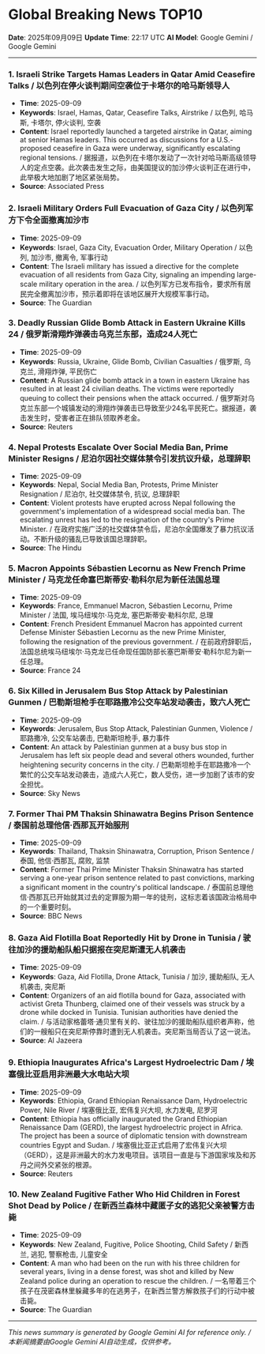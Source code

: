 # Global Breaking News TOP10

**Date**: 2025年09月09日
**Update Time**: 22:17 UTC
**AI Model**: Google Gemini / Google Gemini

---

### 1. **Israeli Strike Targets Hamas Leaders in Qatar Amid Ceasefire Talks** / **以色列在停火谈判期间空袭位于卡塔尔的哈马斯领导人**
- **Time**: 2025-09-09
- **Keywords**: Israel, Hamas, Qatar, Ceasefire Talks, Airstrike / 以色列, 哈马斯, 卡塔尔, 停火谈判, 空袭
- **Content**: Israel reportedly launched a targeted airstrike in Qatar, aiming at senior Hamas leaders. This occurred as discussions for a U.S.-proposed ceasefire in Gaza were underway, significantly escalating regional tensions. / 据报道，以色列在卡塔尔发动了一次针对哈马斯高级领导人的定点空袭。此次袭击发生之际，由美国提议的加沙停火谈判正在进行中，此举极大地加剧了地区紧张局势。
- **Source**: Associated Press

### 2. **Israeli Military Orders Full Evacuation of Gaza City** / **以色列军方下令全面撤离加沙市**
- **Time**: 2025-09-09
- **Keywords**: Israel, Gaza City, Evacuation Order, Military Operation / 以色列, 加沙市, 撤离令, 军事行动
- **Content**: The Israeli military has issued a directive for the complete evacuation of all residents from Gaza City, signaling an impending large-scale military operation in the area. / 以色列军方已发布指令，要求所有居民完全撤离加沙市，预示着即将在该地区展开大规模军事行动。
- **Source**: The Guardian

### 3. **Deadly Russian Glide Bomb Attack in Eastern Ukraine Kills 24** / **俄罗斯滑翔炸弹袭击乌克兰东部，造成24人死亡**
- **Time**: 2025-09-09
- **Keywords**: Russia, Ukraine, Glide Bomb, Civilian Casualties / 俄罗斯, 乌克兰, 滑翔炸弹, 平民伤亡
- **Content**: A Russian glide bomb attack in a town in eastern Ukraine has resulted in at least 24 civilian deaths. The victims were reportedly queuing to collect their pensions when the attack occurred. / 俄罗斯对乌克兰东部一个城镇发动的滑翔炸弹袭击已导致至少24名平民死亡。据报道，袭击发生时，受害者正在排队领取养老金。
- **Source**: Reuters

### 4. **Nepal Protests Escalate Over Social Media Ban, Prime Minister Resigns** / **尼泊尔因社交媒体禁令引发抗议升级，总理辞职**
- **Time**: 2025-09-09
- **Keywords**: Nepal, Social Media Ban, Protests, Prime Minister Resignation / 尼泊尔, 社交媒体禁令, 抗议, 总理辞职
- **Content**: Violent protests have erupted across Nepal following the government's implementation of a widespread social media ban. The escalating unrest has led to the resignation of the country's Prime Minister. / 在政府实施广泛的社交媒体禁令后，尼泊尔全国爆发了暴力抗议活动。不断升级的骚乱已导致该国总理辞职。
- **Source**: The Hindu

### 5. **Macron Appoints Sébastien Lecornu as New French Prime Minister** / **马克龙任命塞巴斯蒂安·勒科尔尼为新任法国总理**
- **Time**: 2025-09-09
- **Keywords**: France, Emmanuel Macron, Sébastien Lecornu, Prime Minister / 法国, 埃马纽埃尔·马克龙, 塞巴斯蒂安·勒科尔尼, 总理
- **Content**: French President Emmanuel Macron has appointed current Defense Minister Sébastien Lecornu as the new Prime Minister, following the resignation of the previous government. / 在前政府辞职后，法国总统埃马纽埃尔·马克龙已任命现任国防部长塞巴斯蒂安·勒科尔尼为新一任总理。
- **Source**: France 24

### 6. **Six Killed in Jerusalem Bus Stop Attack by Palestinian Gunmen** / **巴勒斯坦枪手在耶路撒冷公交车站发动袭击，致六人死亡**
- **Time**: 2025-09-09
- **Keywords**: Jerusalem, Bus Stop Attack, Palestinian Gunmen, Violence / 耶路撒冷, 公交车站袭击, 巴勒斯坦枪手, 暴力事件
- **Content**: An attack by Palestinian gunmen at a busy bus stop in Jerusalem has left six people dead and several others wounded, further heightening security concerns in the city. / 巴勒斯坦枪手在耶路撒冷一个繁忙的公交车站发动袭击，造成六人死亡，数人受伤，进一步加剧了该市的安全担忧。
- **Source**: Sky News

### 7. **Former Thai PM Thaksin Shinawatra Begins Prison Sentence** / **泰国前总理他信·西那瓦开始服刑**
- **Time**: 2025-09-09
- **Keywords**: Thailand, Thaksin Shinawatra, Corruption, Prison Sentence / 泰国, 他信·西那瓦, 腐败, 监禁
- **Content**: Former Thai Prime Minister Thaksin Shinawatra has started serving a one-year prison sentence related to past convictions, marking a significant moment in the country's political landscape. / 泰国前总理他信·西那瓦已开始就其过去的定罪服为期一年的徒刑，这标志着该国政治格局中的一个重要时刻。
- **Source**: BBC News

### 8. **Gaza Aid Flotilla Boat Reportedly Hit by Drone in Tunisia** / **驶往加沙的援助船队船只据报在突尼斯遭无人机袭击**
- **Time**: 2025-09-09
- **Keywords**: Gaza, Aid Flotilla, Drone Attack, Tunisia / 加沙, 援助船队, 无人机袭击, 突尼斯
- **Content**: Organizers of an aid flotilla bound for Gaza, associated with activist Greta Thunberg, claimed one of their vessels was struck by a drone while docked in Tunisia. Tunisian authorities have denied the claim. / 与活动家格蕾塔·通贝里有关的、驶往加沙的援助船队组织者声称，他们的一艘船只在突尼斯停靠时遭到无人机袭击。突尼斯当局否认了这一说法。
- **Source**: Al Jazeera

### 9. **Ethiopia Inaugurates Africa's Largest Hydroelectric Dam** / **埃塞俄比亚启用非洲最大水电站大坝**
- **Time**: 2025-09-09
- **Keywords**: Ethiopia, Grand Ethiopian Renaissance Dam, Hydroelectric Power, Nile River / 埃塞俄比亚, 宏伟复兴大坝, 水力发电, 尼罗河
- **Content**: Ethiopia has officially inaugurated the Grand Ethiopian Renaissance Dam (GERD), the largest hydroelectric project in Africa. The project has been a source of diplomatic tension with downstream countries Egypt and Sudan. / 埃塞俄比亚正式启用了宏伟复兴大坝（GERD），这是非洲最大的水力发电项目。该项目一直是与下游国家埃及和苏丹之间外交紧张的根源。
- **Source**: Reuters

### 10. **New Zealand Fugitive Father Who Hid Children in Forest Shot Dead by Police** / **在新西兰森林中藏匿子女的逃犯父亲被警方击毙**
- **Time**: 2025-09-09
- **Keywords**: New Zealand, Fugitive, Police Shooting, Child Safety / 新西兰, 逃犯, 警察枪击, 儿童安全
- **Content**: A man who had been on the run with his three children for several years, living in a dense forest, was shot and killed by New Zealand police during an operation to rescue the children. / 一名带着三个孩子在茂密森林里躲藏多年的在逃男子，在新西兰警方解救孩子们的行动中被击毙。
- **Source**: The Guardian

---

*This news summary is generated by Google Gemini AI for reference only. / 本新闻摘要由Google Gemini AI自动生成，仅供参考。*
